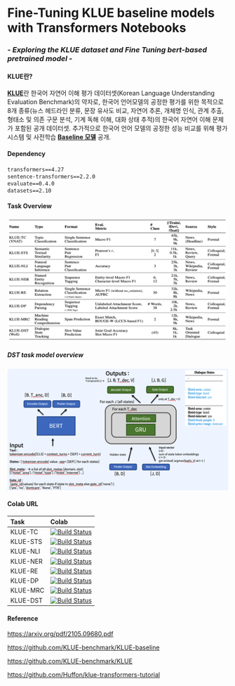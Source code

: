 # Fine-Tuning KLUE baseline models with Transformers Notebooks 
### *- Exploring the KLUE dataset and Fine Tuning bert-based pretrained model -*



#### KLUE란?
[**KLUE**](https://arxiv.org/pdf/2105.09680.pdf)란 한국어 자연어 이해 평가 데이터셋(Korean Language Understanding Evaluation Benchmark)의 약자로, 한국어 언어모델의 공정한 평가를 위한 목적으로 8개 종류(뉴스 헤드라인 분류, 문장 유사도 비교, 자연어 추론, 개체명 인식, 관계 추출, 형태소 및 의존 구문 분석, 기계 독해 이해, 대화 상태 추적)의 한국어 자연어 이해 문제가 포함된 공개 데이터셋. 추가적으로 한국어 언어 모델의 공정한 성능 비교를 위해 평가 시스템 및 사전학습 [**Baseline 모델**](https://github.com/KLUE-benchmark/KLUE) 공개.  



#### Dependency

```
transformers==4.27
sentence-transformers==2.2.0
evaluate==0.4.0
datasets==2.10
```

#### Task Overview

![Task Information ](./img/screenshot.png)

##### DST task model overview  

![DST Information ](./img/dst.png)

#### Colab URL 

|Task|Colab|
|:---|:---|
|KLUE-TC|[![Build Status](https://colab.research.google.com/assets/colab-badge.svg)](https://colab.research.google.com/drive/1hly1hhGZjGgae4zb2J8Ox890ecQjnpmr?usp=share_link)|
|KLUE-STS|[![Build Status](https://colab.research.google.com/assets/colab-badge.svg)](https://colab.research.google.com/drive/1hly1hhGZjGgae4zb2J8Ox890ecQjnpmr?usp=share_link)|
|KLUE-NLI|[![Build Status](https://colab.research.google.com/assets/colab-badge.svg)](https://colab.research.google.com/drive/11qtug9b787c3hBBjK_ssieM6WD1ikUFv?usp=sharing)|
|KLUE-NER|[![Build Status](https://colab.research.google.com/assets/colab-badge.svg)](https://colab.research.google.com/drive/15jiJJVSgykXGA8Hpndr_sOdOdlbF2B-A?usp=share_link)|
|KLUE-RE|[![Build Status](https://colab.research.google.com/assets/colab-badge.svg)](https://colab.research.google.com/drive/1hly1hhGZjGgae4zb2J8Ox890ecQjnpmr?usp=share_link)|
|KLUE-DP|[![Build Status](https://colab.research.google.com/assets/colab-badge.svg)](https://colab.research.google.com/drive/1QlOedmoDCrN8v31wkIo0sAshaeiyE3zx?usp=sharing)|
|KLUE-MRC|[![Build Status](https://colab.research.google.com/assets/colab-badge.svg)](https://colab.research.google.com/drive/1GxGQxuGpuFDok5oSsIRPrfyUquLaUeS2?usp=sharing)|
|KLUE-DST|[![Build Status](https://colab.research.google.com/assets/colab-badge.svg)](https://colab.research.google.com/drive/1XV8iRACIvUOx67VYcH1h1AOGMUkzy2zR?usp=sharing)|


#### Reference 

https://arxiv.org/pdf/2105.09680.pdf

https://github.com/KLUE-benchmark/KLUE-baseline

https://github.com/KLUE-benchmark/KLUE

https://github.com/Huffon/klue-transformers-tutorial

 
